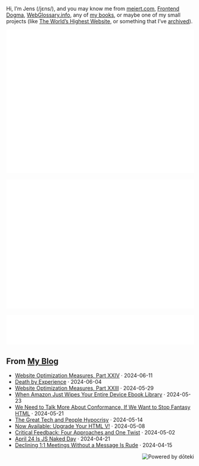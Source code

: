 Hi, I’m Jens (/jɛns/), and you may know me from [meiert.com](https://meiert.com/en/), [Frontend Dogma](https://frontenddogma.com/), [WebGlossary.info](https://webglossary.info/), any of [my books](https://www.goodreads.com/author/list/13623828.Jens_Oliver_Meiert), or maybe one of my small projects (like [The World’s Highest Website](https://worlds-highest-website.com/), or something that I’ve [archived](https://mirrors.meiert.org/)).

<!-- Metrics -->

[![Jens’s stats as per Metrics.](github-metrics.svg)](https://github.com/lowlighter/metrics)

[![Jens’s calendar.](github-metrics.plugin.isocalendar.fullyear.svg)](https://github.com/lowlighter/metrics/blob/master/source/plugins/isocalendar/README.md)

[![Jens’s facts.](github-metrics.plugin.habits.facts.svg)](https://github.com/lowlighter/metrics/blob/master/source/plugins/habits/README.md)

<!-- dōteki -->

<!-- blog start -->
## From [My Blog](https://meiert.com/en/)

- [Website Optimization Measures, Part XXIV](https://meiert.com/en/blog/optimization-measures-24/) · 2024-06-11
- [Death by Experience](https://meiert.com/en/blog/death-by-experience/) · 2024-06-04
- [Website Optimization Measures, Part XXIII](https://meiert.com/en/blog/optimization-measures-23/) · 2024-05-29
- [When Amazon Just Wipes Your Entire Device Ebook Library](https://meiert.com/en/blog/amazon-kindle-device-library-wipe/) · 2024-05-23
- [We Need to Talk More About Conformance, If We Want to Stop Fantasy HTML](https://meiert.com/en/blog/talk-about-html-conformance/) · 2024-05-21
- [The Great Tech and People Hypocrisy](https://meiert.com/en/blog/tech-and-people/) · 2024-05-14
- [Now Available: Upgrade Your HTML V!](https://meiert.com/en/blog/upgrade-your-html-5/) · 2024-05-08
- [Critical Feedback: Four Approaches and One Twist](https://meiert.com/en/blog/critical-feedback/) · 2024-05-02
- [April 24 Is JS Naked Day](https://meiert.com/en/blog/april-24-is-js-naked-day/) · 2024-04-21
- [Declining 1:1 Meetings Without a Message Is Rude](https://meiert.com/en/blog/declining-meetings/) · 2024-04-15
<!-- blog end -->

<a href="https://doteki.org"><img src="https://img.shields.io/badge/powered_by-d%C5%8Dteki-0?style=flat-square&labelColor=202b2d&color=5E936C" align="right" alt="Powered by dōteki"></a>